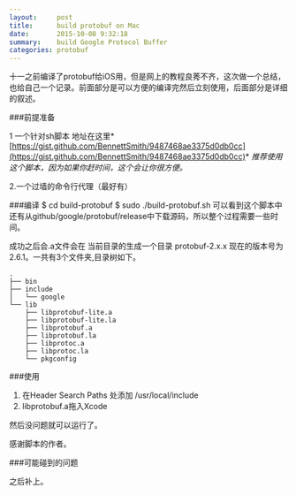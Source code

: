 ```yaml
---
layout:     post
title:      build protobuf on Mac
date:       2015-10-08 9:32:18
summary:    build Google Protocol Buffer
categories: protobuf
---
```


十一之前编译了protobuf给iOS用，但是网上的教程良莠不齐，这次做一个总结，也给自己一个记录。前面部分是可以方便的编译完然后立刻使用，后面部分是详细的叙述。

###前提准备

1 一个针对sh脚本 地址在这里*[https://gist.github.com/BennettSmith/9487468ae3375d0db0cc](https://gist.github.com/BennettSmith/9487468ae3375d0db0cc)*
*推荐使用这个脚本，因为如果你赶时间，这个会让你很方便。*

2.一个过墙的命令行代理（最好有）
   


###编译
	$ cd build-protobuf
	$ sudo ./build-protobuf.sh
可以看到这个脚本中还有从github/google/protobuf/release中下载源码，所以整个过程需要一些时间。

成功之后会.a文件会在 当前目录的生成一个目录 protobuf-2.x.x
现在的版本号为2.6.1。一共有3个文件夹,目录树如下。

	.
	├── bin
	├── include
	│   └── google
	└── lib
	    ├── libprotobuf-lite.a
	    ├── libprotobuf-lite.la
	    ├── libprotobuf.a
	    ├── libprotobuf.la
	    ├── libprotoc.a
	    ├── libprotoc.la
	    └── pkgconfig

###使用
1. 在Header Search Paths 处添加 /usr/local/include
2. libprotobuf.a拖入Xcode 

然后没问题就可以运行了。

感谢脚本的作者。

###可能碰到的问题

之后补上。
  

